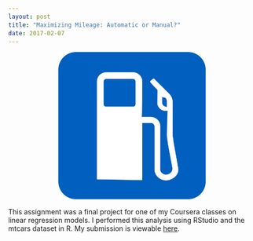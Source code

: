 ```yaml
---
layout: post
title: "Maximizing Mileage: Automatic or Manual?"
date: 2017-02-07
---
```

<center><img src="https://github.com/kairstenfay/kairstenfay.github.io/blob/master/_posts/R-projects/gas_icon_pixabay.png?raw=true" alt="Source: Pixabay" width="300 px" />
</center>
  
This assignment was a final project for one of my Coursera classes on linear regression
models. I performed this analysis using RStudio and the mtcars dataset in R. My submission
is viewable [here](https://github.com/kairstenfay/kairstenfay.github.io/blob/master/_posts/R-projects/mtcarsMPGandAM.pdf). 


